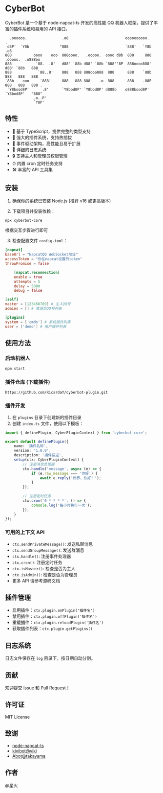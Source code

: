 # CyberBot

CyberBot 是一个基于 node-napcat-ts 开发的高性能 QQ 机器人框架，提供了丰富的插件系统和易用的 API 接口。

```
  .oooooo.                .o8                          oooooooooo.                .   
 d8P'  `Y8b              "888                          `888'   `Y8b             .o8   
888          oooo    ooo  888oooo.   .ooooo.  oooo d8b  888     888  .ooooo.  .o888oo 
888           `88.  .8'   d88' `88b d88' `88b `888""8P  888oooo888' d88' `88b   888   
888            `88..8'    888   888 888ooo888  888      888    `88b 888   888   888   
`88b    ooo     `888'     888   888 888    .o  888      888    .88P 888   888   888 . 
 `Y8bood8P'      .8'      `Y8bod8P' `Y8bod8P' d888b    o888bood8P'  `Y8bod8P'   "888" 
             .o..P'                                                                   
             `Y8P'                                                                    
```

## 特性

- 🚀 基于 TypeScript，提供完整的类型支持
- 🔌 强大的插件系统，支持热插拔
- 🎯 事件驱动架构，高性能且易于扩展
- 📝 详细的日志系统
- 🔒 支持主人和管理员权限管理
- ⏰ 内置 cron 定时任务支持
- 🛠 丰富的 API 工具集

## 安装

1. 确保你的系统已安装 Node.js (推荐 v16 或更高版本)

2. 下载项目并安装依赖：
```bash
npx cyberbot-core
```
根据交互步骤进行即可

3. 检查配置文件 `config.toml`：
```toml
[napcat]
baseUrl = "NapcatQQ WebSocket地址"
accessToken = "你在napcat设置的token"
throwPromise = false

    [napcat.reconnection]
    enable = true
    attempts = 5
    delay = 5000
    debug = false

[self]
master = [123456789] # 主人QQ号
admins = [] # 管理员QQ号列表

[plugins]
system = ['cmds'] # 系统插件列表
user = ['demo'] # 用户插件列表
```

## 使用方法

### 启动机器人

```bash
npm start
```

### 插件仓库 (下载插件)
`https://github.com/RicardaY/cyberbot-plugin.git`
### 插件开发

1. 在 `plugins` 目录下创建新的插件目录
2. 创建 `index.ts` 文件，使用以下模板：

```typescript
import { definePlugin, CyberPluginContext } from 'cyberbot-core';

export default definePlugin({
    name: '插件名称',
    version: '1.0.0',
    description: '插件描述',
    setup(ctx: CyberPluginContext) {
        // 注册消息处理器
        ctx.handle('message', async (e) => {
            if (e.raw_message === '你好') {
                await e.reply('世界，你好！');
            }
        });
        
        // 注册定时任务
        ctx.cron('0 * * * *', () => {
            console.log('每小时执行一次');
        });
    }
});
```

### 可用的上下文 API

- `ctx.sendPrivateMessage()`: 发送私聊消息
- `ctx.sendGroupMessage()`: 发送群消息
- `ctx.handle()`: 注册事件处理器
- `ctx.cron()`: 注册定时任务
- `ctx.isMaster()`: 检查是否为主人
- `ctx.isAdmin()`: 检查是否为管理员
- 更多 API 请参考源码文档

## 插件管理

- 启用插件：`ctx.plugin.onPlugin('插件名')`
- 禁用插件：`ctx.plugin.offPlugin('插件名')`
- 重载插件：`ctx.plugin.reloadPlugin('插件名')`
- 获取插件列表：`ctx.plugin.getPlugins()`

## 日志系统

日志文件保存在 `log` 目录下，按日期自动分割。

## 贡献

欢迎提交 Issue 和 Pull Request！

## 许可证

MIT License

## 致谢

- [node-napcat-ts](https://github.com/napcat-js/node-napcat-ts)
- [kivibot@viki](https://github.com/vikiboss/kivibot)
- [Abot@takayama](https://github.com/takayama-lily/abot)

## 作者

@星火 